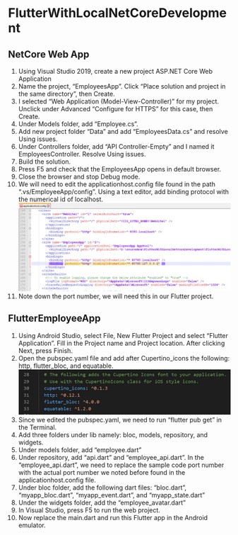 # FlutterWithLocalNetCoreDevelopment

## NetCore Web App
1.	Using Visual Studio 2019, create a new project ASP.NET Core Web Application
2.	Name the project, “EmployeesApp”. Click “Place solution and project in the same directory”, then Create.
3.	I selected “Web Application (Model-View-Controller)” for my project. Unclick under Advanced “Configure for HTTPS” for this case, then Create.
4.	Under Models folder, add “Employee.cs”.
5.	Add new project folder “Data” and add “EmployeesData.cs” and resolve Using issues.
6.	Under Controllers folder, add “API Controller-Empty” and I named it EmployeesController. Resolve Using issues.
7.	Build the solution.
8.	Press F5 and check that the EmployeesApp opens in default browser.
9.	Close the browser and stop Debug mode.
10.	We will need to edit the applicationhost.config file found in the path “.vs/EmployeeApp/config”. Using a text editor, add binding protocol with the numerical id of localhost.
![](https://github.com/i8out/FlutterWithLocalNetCoreDevelopment/blob/master/Images/applicationhostconfig2.JPG)
11. Note down the port number, we will need this in our Flutter project.

## FlutterEmployeeApp
1.	Using Android Studio, select File, New Flutter Project and select “Flutter Application”. Fill in the Project name and Project location. After clicking Next, press Finish.
2.	Open the pubspec.yaml  file and add after Cupertino_icons the following: http, flutter_bloc, and equatable.
![](https://github.com/i8out/FlutterWithLocalNetCoreDevelopment/blob/master/Images/pubspecyaml.JPG)
3.	Since we edited the pubspec.yaml, we need to run “flutter pub get” in the Terminal.
4.	Add three folders under lib namely: bloc, models, repository, and widgets.
5.	Under models folder, add “employee.dart”
6.	Under repository, add “api.dart” and “employee_api.dart”. In the “employee_api.dart”, we need to replace the sample code port number with the actual port number we noted before found in the applicationhost.config file.
7.	Under bloc folder, add the following dart files: “bloc.dart”, “myapp_bloc.dart”, “myapp_event.dart”, and “myapp_state.dart”
8.	Under the widgets folder, add the “employee_avatar.dart”
9.	In Visual Studio, press F5 to run the web project.
10.	Now replace the main.dart and run this Flutter app in the Android emulator.


